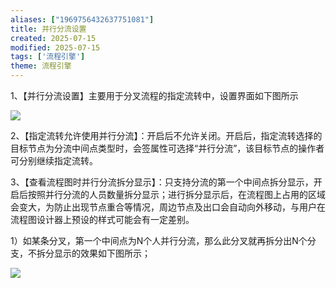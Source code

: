 ```yaml
---
aliases: ["1969756432637751081"]
title: 并行分流设置
created: 2025-07-15
modified: 2025-07-15
tags: ['流程引擎']
theme: 流程引擎
---
```


1、【并行分流设置】主要用于分叉流程的指定流转中，设置界面如下图所示

![](https://myhelpdoc.oss-cn-heyuan.aliyuncs.com/mdimages/d1e8bebbe668e3ffbf3742abea05cac7.jpg)

2、【指定流转允许使用并行分流】：开启后不允许关闭。开启后，指定流转选择的目标节点为分流中间点类型时，会签属性可选择“并行分流”，该目标节点的操作者可分别继续指定流转。

3、【查看流程图时并行分流拆分显示】：只支持分流的第一个中间点拆分显示，开启后按照并行分流的人员数量拆分显示；进行拆分显示后，在流程图上占用的区域会变大，为防止出现节点重合等情况，周边节点及出口会自动向外移动，与用户在流程图设计器上预设的样式可能会有一定差别。

1）如某条分叉，第一个中间点为N个人并行分流，那么此分叉就再拆分出N个分支，不拆分显示的效果如下图所示；

![](https://myhelpdoc.oss-cn-heyuan.aliyuncs.com/mdimages/0d30e85d4fb064ec8be4c21b98b0460e.jpg)

